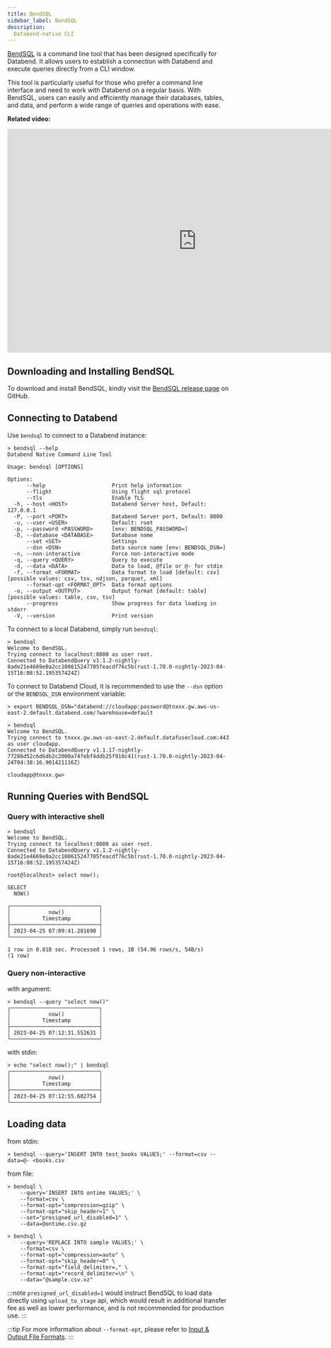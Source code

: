 ```yaml
---
title: BendSQL
sidebar_label: BendSQL
description:
  Databend-native CLI
---
```


[BendSQL](https://github.com/datafuselabs/BendSQL) is a command line tool that has been designed specifically for Databend. It allows users to establish a connection with Databend and execute queries directly from a CLI window.

This tool is particularly useful for those who prefer a command line interface and need to work with Databend on a regular basis. With BendSQL, users can easily and efficiently manage their databases, tables, and data, and perform a wide range of queries and operations with ease.

**Related video:**

<iframe width="853" height="505" className="iframe-video" src="https://www.youtube.com/embed/3cFmGvtU-ws" title="YouTube video player" frameBorder="0" allow="accelerometer; autoplay; clipboard-write; encrypted-media; gyroscope; picture-in-picture; web-share" allowFullScreen></iframe>

## Downloading and Installing BendSQL

To download and install BendSQL, kindly visit the [BendSQL release page](https://github.com/datafuselabs/BendSQL/releases) on GitHub.

## Connecting to Databend

Use `bendsql` to connect to a Databend instance:

```shell
> bendsql --help
Databend Native Command Line Tool

Usage: bendsql [OPTIONS]

Options:
      --help                     Print help information
      --flight                   Using flight sql protocol
      --tls                      Enable TLS
  -h, --host <HOST>              Databend Server host, Default: 127.0.0.1
  -P, --port <PORT>              Databend Server port, Default: 8000
  -u, --user <USER>              Default: root
  -p, --password <PASSWORD>      [env: BENDSQL_PASSWORD=]
  -D, --database <DATABASE>      Database name
      --set <SET>                Settings
      --dsn <DSN>                Data source name [env: BENDSQL_DSN=]
  -n, --non-interactive          Force non-interactive mode
  -q, --query <QUERY>            Query to execute
  -d, --data <DATA>              Data to load, @file or @- for stdin
  -f, --format <FORMAT>          Data format to load [default: csv] [possible values: csv, tsv, ndjson, parquet, xml]
      --format-opt <FORMAT_OPT>  Data format options
  -o, --output <OUTPUT>          Output format [default: table] [possible values: table, csv, tsv]
      --progress                 Show progress for data loading in stderr
  -V, --version                  Print version
```

To connect to a local Databend, simply run `bendsql`:

```shell
> bendsql
Welcome to BendSQL.
Trying connect to localhost:8000 as user root.
Connected to DatabendQuery v1.1.2-nightly-8ade21e4669e0a2cc100615247705feacdf76c5b(rust-1.70.0-nightly-2023-04-15T16:08:52.195357424Z)
```

To connect to Databend Cloud, it is recommended to use the `--dsn` option or the `BENDSQL_DSN` environment variable:

```shell
> export BENDSQL_DSN="databend://cloudapp:password@tnxxx.gw.aws-us-east-2.default.databend.com/?warehouse=default

> bendsql
Welcome to BendSQL.
Trying connect to tnxxx.gw.aws-us-east-2.default.datafusecloud.com:443 as user cloudapp.
Connected to DatabendQuery v1.1.17-nightly-77286d52c6d6db2c2000a74febf4ddb25f910c41(rust-1.70.0-nightly-2023-04-24T04:38:16.901421116Z)

cloudapp@tnxxx.gw>
```

## Running Queries with BendSQL

### Query with interactive shell

```shell
> bendsql
Welcome to BendSQL.
Trying connect to localhost:8000 as user root.
Connected to DatabendQuery v1.1.2-nightly-8ade21e4669e0a2cc100615247705feacdf76c5b(rust-1.70.0-nightly-2023-04-15T16:08:52.195357424Z)

root@localhost> select now();

SELECT
  NOW()

┌────────────────────────────┐
│            now()           │
│          Timestamp         │
├────────────────────────────┤
│ 2023-04-25 07:09:41.281690 │
└────────────────────────────┘

1 row in 0.018 sec. Processed 1 rows, 1B (54.96 rows/s, 54B/s)
(1 row)
```

### Query non-interactive

with argument:
```shell
> bendsql --query "select now()"
┌────────────────────────────┐
│            now()           │
│          Timestamp         │
├────────────────────────────┤
│ 2023-04-25 07:12:31.552631 │
└────────────────────────────┘
```

with stdin:
```shell
> echo "select now();" | bendsql
┌────────────────────────────┐
│            now()           │
│          Timestamp         │
├────────────────────────────┤
│ 2023-04-25 07:12:55.602754 │
└────────────────────────────┘
```

## Loading data

from stdin:
```shell
> bendsql --query='INSERT INTO test_books VALUES;' --format=csv --data=@- <books.csv
```

from file:
```shell
> bendsql \
    --query='INSERT INTO ontime VALUES;' \
    --format=csv \
    --format-opt="compression=gzip" \
    --format-opt="skip_header=1" \
    --set="presigned_url_disabled=1" \
    --data=@ontime.csv.gz

> bendsql \
    --query='REPLACE INTO sample VALUES;' \
    --format=csv \
    --format-opt="compression=auto" \
    --format-opt="skip_header=0" \
    --format-opt="field_delimiter=," \
    --format-opt="record_delimiter=\n" \
    --data="@sample.csv.xz"
```

:::note
`presigned_url_disabled=1` would instruct BendSQL to load data directly using `upload_to_stage` api, which would result in additional transfer fee as well as lower performance, and is not recommended for production use.
:::

:::tip
For more information about `--format-opt`, please refer to [Input & Output File Formats](/sql/sql-reference/file-format-options).
:::
